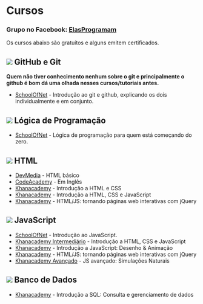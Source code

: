 # Cursos

### Grupo no Facebook: [ElasProgramam](https://www.facebook.com/groups/1952208685018553/)<br/> 
<p>Os cursos abaixo são gratuítos e alguns emitem certificados.</p>

<h2><img src="https://github.com/laralimab/Cursos/blob/master/imagens/git.png"> GitHub e Git</h2>
<p><b>Quem não tiver conhecimento nenhum sobre o git e principalmente o github é bom dá uma olhada nesses cursos/tutoriais antes.</b></p>

- [SchoolOfNet](https://www.schoolofnet.com/curso-git-e-github/) - Introdução ao git e github, explicando os dois individualmente e em conjunto.

<h2><img src="https://github.com/laralimab/Cursos/blob/master/imagens/logica.png"> Lógica de Programação</h2>

- [SchoolOfNet](https://www.schoolofnet.com/curso-logica-de-programacao/) - Lógica de programação para quem está começando do zero.

<h2><img src="https://github.com/laralimab/Cursos/blob/master/imagens/html.png"> HTML</h2>

- [DevMedia](https://www.devmedia.com.br/curso/curso-de-html-basico/371) - HTML básico
- [CodeAcademy](https://www.codecademy.com/pt-BR/courses/learn-html-elements/lessons/intro-to-html/exercises/doctype-html?action=lesson_resume&course_redirect=learn-html) - Em Inglês
- [Khanacademy](https://pt.khanacademy.org/computing/computer-programming/html-css) - Introdução a HTML e CSS 
- [Khanacademy](https://pt.khanacademy.org/computing/computer-programming/html-css-js) - Introdução a HTML, CSS e JavaScript 
- [Khanacademy](https://pt.khanacademy.org/computing/computer-programming/html-js-jquery) - HTML/JS: tornando páginas web interativas com jQuery

<h2><img src="https://github.com/laralimab/Cursos/blob/master/imagens/javascript.png"> JavaScript</h2>

- [SchoolOfNet](https://www.schoolofnet.com/curso-iniciando-com-javascript-rev3/) - Introdução ao JavaScript.
- [Khanacademy Intermediário](https://pt.khanacademy.org/computing/computer-programming/html-css-js) - Introdução a HTML, CSS e JavaScript 
- [Khanacademy](https://pt.khanacademy.org/computing/computer-programming/programming) - Introdução a JavaScript: Desenho & Animação 
- [Khanacademy](https://pt.khanacademy.org/computing/computer-programming/html-js-jquery) - HTML/JS: tornando páginas web interativas com jQuery
- [Khanacademy Avançado](https://pt.khanacademy.org/computing/computer-programming/programming-natural-simulations) - JS avançado: Simulações Naturais

<h2><img src="https://github.com/laralimab/Cursos/blob/master/imagens/database.png"> Banco de Dados</h2>

- [Khanacademy](https://pt.khanacademy.org/computing/computer-programming/sql) - Introdução a SQL: Consulta e gerenciamento de dados

